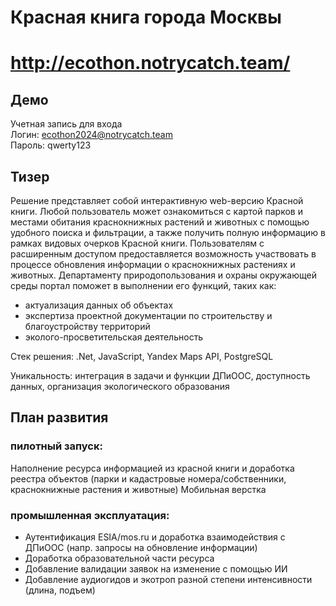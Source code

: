 # Красная книга города Москвы
# http://ecothon.notrycatch.team/ 

## Демо

Учетная запись для входа  
Логин: ecothon2024@notrycatch.team  
Пароль: qwerty123  

## Тизер

Решение представляет собой интерактивную web-версию Красной книги.
Любой пользователь может ознакомиться с картой парков и местами обитания краснокнижных растений и животных с помощью удобного поиска и фильтрации, а также получить полную информацию в рамках видовых очерков Красной книги. Пользователям с расширенным доступом предоставляется возможность участвовать в процессе обновления информации о краснокнижных растениях и животных. 
Департаменту природопользования и охраны окружающей среды портал поможет в выполнении его функций, таких как:
- актуализация данных об объектах
- экспертиза проектной документации по строительству и благоустройству территорий
- эколого-просветительская деятельность

Стек решения: .Net, JavaScript, Yandex Maps API, PostgreSQL

Уникальность: интеграция в задачи и функции ДПиООС, доступность данных, организация экологического образования


## План развития

### пилотный запуск:
Наполнение ресурса информацией из красной книги и доработка реестра объектов (парки и кадастровые номера/собственники, краснокнижные растения и животные)
Мобильная верстка
### промышленная эксплуатация:
- Аутентификация ESIA/mos.ru и доработка взаимодействия с ДПиООС (напр. запросы на обновление информации)
- Доработка образовательной части ресурса
- Добавление валидации заявок на изменение с помощью ИИ
- Добавление аудиогидов и экотроп разной степени интенсивности (длина, подъем)